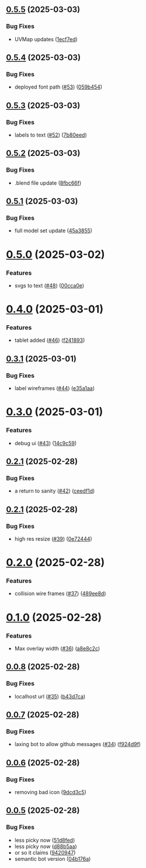 ## [0.5.5](https://github.com/LittleCarlito/threejs_site/compare/v0.5.4...v0.5.5) (2025-03-03)


### Bug Fixes

* UVMap updates ([1ecf7ed](https://github.com/LittleCarlito/threejs_site/commit/1ecf7ed619fbed7836aacfee9bf689f4eacc3375))

## [0.5.4](https://github.com/LittleCarlito/threejs_site/compare/v0.5.3...v0.5.4) (2025-03-03)


### Bug Fixes

* deployed font path ([#53](https://github.com/LittleCarlito/threejs_site/issues/53)) ([059b454](https://github.com/LittleCarlito/threejs_site/commit/059b454002110fbda2c25f9e8ea49c6a32e54570))

## [0.5.3](https://github.com/LittleCarlito/threejs_site/compare/v0.5.2...v0.5.3) (2025-03-03)


### Bug Fixes

* labels to text ([#52](https://github.com/LittleCarlito/threejs_site/issues/52)) ([7b80eed](https://github.com/LittleCarlito/threejs_site/commit/7b80eedfdf92370f5088fe05fc4be18789b845b9))

## [0.5.2](https://github.com/LittleCarlito/threejs_site/compare/v0.5.1...v0.5.2) (2025-03-03)


### Bug Fixes

* .blend file update ([8fbc66f](https://github.com/LittleCarlito/threejs_site/commit/8fbc66fefd7e099b773c35ebc13b1517cd73a648))

## [0.5.1](https://github.com/LittleCarlito/threejs_site/compare/v0.5.0...v0.5.1) (2025-03-03)


### Bug Fixes

* full model set update ([45a3855](https://github.com/LittleCarlito/threejs_site/commit/45a38551314d24d32e707009adf3d5264330c594))

# [0.5.0](https://github.com/LittleCarlito/threejs_site/compare/v0.4.0...v0.5.0) (2025-03-02)


### Features

* svgs to text ([#48](https://github.com/LittleCarlito/threejs_site/issues/48)) ([00cca0e](https://github.com/LittleCarlito/threejs_site/commit/00cca0e5ebddd7aeab4bd1d5be8feb23731d0b3c))

# [0.4.0](https://github.com/LittleCarlito/threejs_site/compare/v0.3.1...v0.4.0) (2025-03-01)


### Features

* tablet added ([#46](https://github.com/LittleCarlito/threejs_site/issues/46)) ([f241893](https://github.com/LittleCarlito/threejs_site/commit/f2418935a0b6f882747523d6ba61466c113db920))

## [0.3.1](https://github.com/LittleCarlito/threejs_site/compare/v0.3.0...v0.3.1) (2025-03-01)


### Bug Fixes

* label wireframes ([#44](https://github.com/LittleCarlito/threejs_site/issues/44)) ([e35a1aa](https://github.com/LittleCarlito/threejs_site/commit/e35a1aaa03e9ed689bf84597cc5e3537b61aae5f))

# [0.3.0](https://github.com/LittleCarlito/threejs_site/compare/v0.2.1...v0.3.0) (2025-03-01)


### Features

* debug ui ([#43](https://github.com/LittleCarlito/threejs_site/issues/43)) ([14c9c59](https://github.com/LittleCarlito/threejs_site/commit/14c9c59a7d594497f73a4cc8e3704602381764bd))

## [0.2.1](https://github.com/LittleCarlito/threejs_site/compare/v0.2.0...v0.2.1) (2025-02-28)


### Bug Fixes

* a return to sanity ([#42](https://github.com/LittleCarlito/threejs_site/issues/42)) ([ceedf1d](https://github.com/LittleCarlito/threejs_site/commit/ceedf1d8bda3434e1bb0f580eadc46bb8e13a5f0))

## [0.2.1](https://github.com/LittleCarlito/threejs_site/compare/v0.2.0...v0.2.1) (2025-02-28)


### Bug Fixes

* high res resize ([#39](https://github.com/LittleCarlito/threejs_site/issues/39)) ([0e72444](https://github.com/LittleCarlito/threejs_site/commit/0e72444f59e00001645a0b8d6fecfa827db6c715))

# [0.2.0](https://github.com/LittleCarlito/threejs_site/compare/v0.1.0...v0.2.0) (2025-02-28)


### Features

* collision wire frames ([#37](https://github.com/LittleCarlito/threejs_site/issues/37)) ([489ee8d](https://github.com/LittleCarlito/threejs_site/commit/489ee8d86f8fdb607e144b3d958ce1c627499107))

# [0.1.0](https://github.com/LittleCarlito/threejs_site/compare/v0.0.8...v0.1.0) (2025-02-28)


### Features

* Max overlay width ([#36](https://github.com/LittleCarlito/threejs_site/issues/36)) ([a8e8c2c](https://github.com/LittleCarlito/threejs_site/commit/a8e8c2c8cd361ec881f085a096b3c2eec638c089))

## [0.0.8](https://github.com/LittleCarlito/threejs_site/compare/v0.0.7...v0.0.8) (2025-02-28)


### Bug Fixes

* localhost url ([#35](https://github.com/LittleCarlito/threejs_site/issues/35)) ([b43d7ca](https://github.com/LittleCarlito/threejs_site/commit/b43d7cacbc470f4a5bdf6aac81746913c6456e18))

## [0.0.7](https://github.com/LittleCarlito/threejs_site/compare/v0.0.6...v0.0.7) (2025-02-28)


### Bug Fixes

* laxing bot to allow github messages ([#34](https://github.com/LittleCarlito/threejs_site/issues/34)) ([f924d9f](https://github.com/LittleCarlito/threejs_site/commit/f924d9f5e0bb56463b67c75e4203e3fec52157d1))

## [0.0.6](https://github.com/LittleCarlito/threejs_site/compare/v0.0.5...v0.0.6) (2025-02-28)


### Bug Fixes

* removing bad icon ([9dcd3c5](https://github.com/LittleCarlito/threejs_site/commit/9dcd3c597c98e98e3c7358f57115fd1c846fa5ad))

## [0.0.5](https://github.com/LittleCarlito/threejs_site/compare/v0.0.4...v0.0.5) (2025-02-28)


### Bug Fixes

* less picky now ([51d8fed](https://github.com/LittleCarlito/threejs_site/commit/51d8fed32bd38e820a7669ccd6369c2dcd67cad6))
* less picky now ([d88b5aa](https://github.com/LittleCarlito/threejs_site/commit/d88b5aaade0a064e088d4769f5ac32788dc5ced7))
* or so it claims ([9420947](https://github.com/LittleCarlito/threejs_site/commit/9420947b515e80eef9b0c6aa08fc835bdbf729f4))
* semantic bot version ([04b176a](https://github.com/LittleCarlito/threejs_site/commit/04b176a4eb50e513e87fcb86c9096a28a67d942e))
